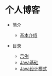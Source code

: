 # 个人博客

* 简介
  * [基本介绍](md/README.md)

* 目录

  * [示例](md/Demo/README)
  * [Java基础](md/Java/README)
  * [Java设计模式](md/Java23/README)

